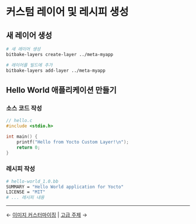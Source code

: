 # 커스텀 레이어 및 레시피 생성

## 새 레이어 생성

```bash
# 새 레이어 생성
bitbake-layers create-layer ../meta-myapp

# 레이어를 빌드에 추가
bitbake-layers add-layer ../meta-myapp
```

## Hello World 애플리케이션 만들기

### 소스 코드 작성

```c
// hello.c
#include <stdio.h>

int main() {
    printf("Hello from Yocto Custom Layer!\n");
    return 0;
}
```

### 레시피 작성

```bash
# hello-world_1.0.bb
SUMMARY = "Hello World application for Yocto"
LICENSE = "MIT"
# ... 레시피 내용
```

---

← [이미지 커스터마이징](customize.md) | [고급 주제](advanced.md) → 